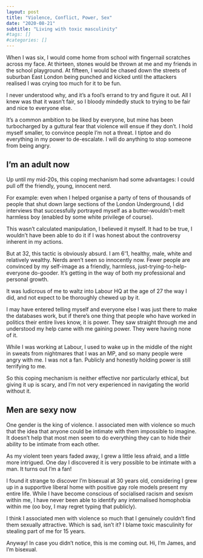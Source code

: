 ```yaml
---
layout: post
title: "Violence, Conflict, Power, Sex"
date: "2020-08-21"
subtitle: "Living with toxic masculinity"
#tags: []
#categories: []
---
```


When I was six, I would come home from school with fingernail scratches across my face. At thirteen, stones would be thrown at me and my friends in the school playground. At fifteen, I would be chased down the streets of suburban East London being punched and kicked until the attackers realised I was crying too much for it to be fun.

I never understood why, and it’s a fool’s errand to try and figure it out. All I knew was that it wasn’t fair, so I bloody mindedly stuck to trying to be fair and nice to everyone else.

It’s a common ambition to be liked by everyone, but mine has been turbocharged by a guttural fear that violence will ensue if they don’t. I hold myself smaller, to convince people I’m not a threat. I tiptoe and do everything in my power to de-escalate. I will do anything to stop someone from being angry.

## I’m an adult now

Up until my mid-20s, this coping mechanism had some advantages: I could pull off the friendly, young, innocent nerd.

For example: even when I helped organise a party of tens of thousands of people that shut down large sections of the London Underground, I did interviews that successfully portrayed myself as a butter-wouldn’t-melt harmless boy (enabled by some white privilege of course).

This wasn’t calculated manipulation, I believed it myself. It had to be true, I wouldn’t have been able to do it if I was honest about the controversy inherent in my actions.

But at 32, this tactic is obviously absurd. I am 6'1, healthy, male, white and relatively wealthy. Nerds aren’t seen so innocently now. Fewer people are convinced by my self-image as a friendly, harmless, just-trying-to-help-everyone do-gooder. It’s getting in the way of both my professional and personal growth.

It was ludicrous of me to waltz into Labour HQ at the age of 27 the way I did, and not expect to be thoroughly chewed up by it.

I may have entered telling myself and everyone else I was just there to make the databases work, but if there’s one thing that people who have worked in politics their entire lives know, it is power. They saw straight through me and understood my help came with me gaining power. They were having none of it.

While I was working at Labour, I used to wake up in the middle of the night in sweats from nightmares that I was an MP, and so many people were angry with me. I was not a fan. Publicly and honestly holding power is still terrifying to me.

So this coping mechanism is neither effective nor particularly ethical, but giving it up is scary, and I’m not very experienced in navigating the world without it.

## Men are sexy now

One gender is the king of violence. I associated men with violence so much that the idea that anyone could be intimate with them impossible to imagine. It doesn’t help that most men seem to do everything they can to hide their ability to be intimate from each other.

As my violent teen years faded away, I grew a little less afraid, and a little more intrigued. One day I discovered it is very possible to be intimate with a man. It turns out I’m a fan!

I found it strange to discover I’m bisexual at 30 years old, considering I grew up in a supportive liberal home with positive gay role models present my entire life. While I have become conscious of socialised racism and sexism within me, I have never been able to identify any internalised homophobia within me (oo boy, I may regret typing that publicly).

I think I associated men with violence so much that I genuinely couldn’t find them sexually attractive. Which is sad, isn’t it? I blame toxic masculinity for stealing part of me for 15 years.

Anyway! In case you didn’t notice, this is me coming out. Hi, I’m James, and I’m bisexual.
